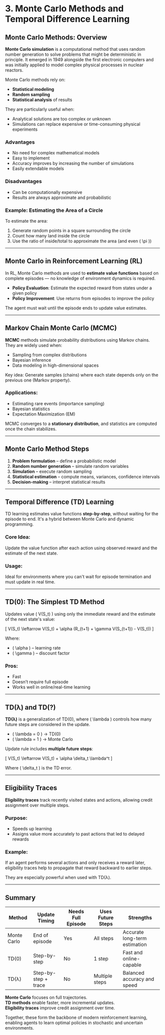 # 3. Monte Carlo Methods and Temporal Difference Learning

## Monte Carlo Methods: Overview

**Monte Carlo simulation** is a computational method that uses random number generation to solve problems that might be deterministic in principle. It emerged in 1949 alongside the first electronic computers and was initially applied to model complex physical processes in nuclear reactors.

Monte Carlo methods rely on:
- **Statistical modeling**
- **Random sampling**
- **Statistical analysis** of results

They are particularly useful when:
- Analytical solutions are too complex or unknown
- Simulations can replace expensive or time-consuming physical experiments

### Advantages
- No need for complex mathematical models
- Easy to implement
- Accuracy improves by increasing the number of simulations
- Easily extendable models

### Disadvantages
- Can be computationally expensive
- Results are always approximate and probabilistic

### Example: Estimating the Area of a Circle
To estimate the area:
1. Generate random points in a square surrounding the circle
2. Count how many land inside the circle
3. Use the ratio of inside/total to approximate the area (and even \( \pi \))

---

## Monte Carlo in Reinforcement Learning (RL)

In RL, Monte Carlo methods are used to **estimate value functions** based on complete episodes — no knowledge of environment dynamics is required.

- **Policy Evaluation**: Estimate the expected reward from states under a given policy
- **Policy Improvement**: Use returns from episodes to improve the policy

The agent must wait until the episode ends to update value estimates.

---

## Markov Chain Monte Carlo (MCMC)

**MCMC** methods simulate probability distributions using Markov chains. They are widely used when:
- Sampling from complex distributions
- Bayesian inference
- Data modeling in high-dimensional spaces

Key idea: Generate samples (chains) where each state depends only on the previous one (Markov property).

### Applications:
- Estimating rare events (importance sampling)
- Bayesian statistics
- Expectation Maximization (EM)

MCMC converges to a **stationary distribution**, and statistics are computed once the chain stabilizes.

---

## Monte Carlo Method Steps

1. **Problem formulation** – define a probabilistic model
2. **Random number generation** – simulate random variables
3. **Simulation** – execute random sampling
4. **Statistical estimation** – compute means, variances, confidence intervals
5. **Decision-making** – interpret statistical results

---

## Temporal Difference (TD) Learning

TD learning estimates value functions **step-by-step**, without waiting for the episode to end. It's a hybrid between Monte Carlo and dynamic programming.

### Core Idea:
Update the value function after each action using observed reward and the estimate of the next state.

### Usage:
Ideal for environments where you can't wait for episode termination and must update in real time.

---

## TD(0): The Simplest TD Method

Updates value \( V(S_t) \) using only the immediate reward and the estimate of the next state's value:

\[ V(S_t) \leftarrow V(S_t) + \alpha (R_{t+1} + \gamma V(S_{t+1}) - V(S_t)) \]

Where:
- \( \alpha \) – learning rate
- \( \gamma \) – discount factor

### Pros:
- Fast
- Doesn’t require full episode
- Works well in online/real-time learning

---

## TD(λ) and TD(?)

**TD(λ)** is a generalization of TD(0), where \( \lambda \) controls how many future steps are considered in the update.

- \( \lambda = 0 \) → TD(0)
- \( \lambda = 1 \) → Monte Carlo

Update rule includes **multiple future steps**:

\[ V(S_t) \leftarrow V(S_t) + \alpha \delta_t \lambda^t \]

Where \( \delta_t \) is the TD error.

---

## Eligibility Traces

**Eligibility traces** track recently visited states and actions, allowing credit assignment over multiple steps.

### Purpose:
- Speeds up learning
- Assigns value more accurately to past actions that led to delayed rewards

### Example:
If an agent performs several actions and only receives a reward later, eligibility traces help to propagate that reward backward to earlier steps.

They are especially powerful when used with TD(λ).

---

## Summary

| Method        | Update Timing       | Needs Full Episode | Uses Future Steps | Strengths |
|---------------|---------------------|---------------------|-------------------|-----------|
| Monte Carlo   | End of episode      | Yes                 | All steps         | Accurate long-term estimation |
| TD(0)         | Step-by-step        | No                  | 1 step            | Fast and online-capable       |
| TD(λ)         | Step-by-step + trace| No                  | Multiple steps    | Balanced accuracy and speed  |

**Monte Carlo** focuses on full trajectories.  
**TD methods** enable faster, more incremental updates.  
**Eligibility traces** improve credit assignment over time.

Together, these form the backbone of modern reinforcement learning, enabling agents to learn optimal policies in stochastic and uncertain environments.

